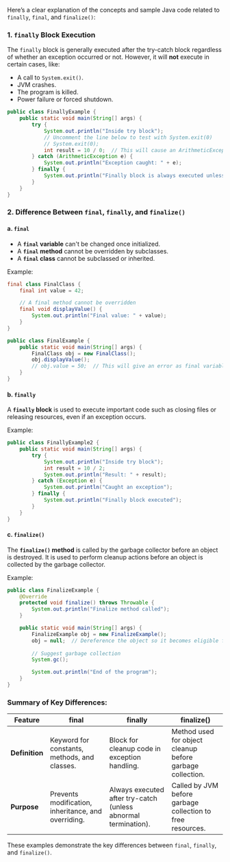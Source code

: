 Here’s a clear explanation of the concepts and sample Java code related to `finally`, `final`, and `finalize()`:

### 1. `finally` Block Execution
The `finally` block is generally executed after the try-catch block regardless of whether an exception occurred or not. However, it will **not** execute in certain cases, like:
- A call to `System.exit()`.
- JVM crashes.
- The program is killed.
- Power failure or forced shutdown.

```java
public class FinallyExample {
    public static void main(String[] args) {
        try {
            System.out.println("Inside try block");
            // Uncomment the line below to test with System.exit(0)
            // System.exit(0);
            int result = 10 / 0;  // This will cause an ArithmeticException
        } catch (ArithmeticException e) {
            System.out.println("Exception caught: " + e);
        } finally {
            System.out.println("Finally block is always executed unless the JVM terminates abnormally.");
        }
    }
}
```

### 2. Difference Between `final`, `finally`, and `finalize()`

#### a. `final`
- A **`final` variable** can't be changed once initialized.
- A **`final` method** cannot be overridden by subclasses.
- A **`final` class** cannot be subclassed or inherited.

Example:
```java
final class FinalClass {
    final int value = 42;

    // A final method cannot be overridden
    final void displayValue() {
        System.out.println("Final value: " + value);
    }
}

public class FinalExample {
    public static void main(String[] args) {
        FinalClass obj = new FinalClass();
        obj.displayValue();
        // obj.value = 50;  // This will give an error as final variables can't be changed
    }
}
```

#### b. `finally`
A **`finally` block** is used to execute important code such as closing files or releasing resources, even if an exception occurs.

Example:
```java
public class FinallyExample2 {
    public static void main(String[] args) {
        try {
            System.out.println("Inside try block");
            int result = 10 / 2;
            System.out.println("Result: " + result);
        } catch (Exception e) {
            System.out.println("Caught an exception");
        } finally {
            System.out.println("Finally block executed");
        }
    }
}
```

#### c. `finalize()`
The **`finalize()` method** is called by the garbage collector before an object is destroyed. It is used to perform cleanup actions before an object is collected by the garbage collector.

Example:
```java
public class FinalizeExample {
    @Override
    protected void finalize() throws Throwable {
        System.out.println("Finalize method called");
    }

    public static void main(String[] args) {
        FinalizeExample obj = new FinalizeExample();
        obj = null;  // Dereference the object so it becomes eligible for GC
        
        // Suggest garbage collection
        System.gc();

        System.out.println("End of the program");
    }
}
```

### Summary of Key Differences:
| **Feature**  | **final**                    | **finally**                   | **finalize()**                           |
|--------------|------------------------------|-------------------------------|------------------------------------------|
| **Definition**| Keyword for constants, methods, and classes. | Block for cleanup code in exception handling. | Method used for object cleanup before garbage collection. |
| **Purpose**  | Prevents modification, inheritance, and overriding. | Always executed after try-catch (unless abnormal termination). | Called by JVM before garbage collection to free resources. |

These examples demonstrate the key differences between `final`, `finally`, and `finalize()`.